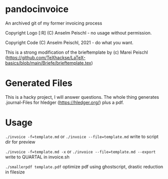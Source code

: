 # pandocinvoice
An archived git of my former invoicing process

Copyright Logo [:R] (C) Anselm Peischl - no usage without permission.

Copyright Code (C) Anselm Peischl, 2021 - do what you want.

This is a strong modification of the brieftemplate by (c) Marei Peischl (https://github.com/TeXhackse/LaTeX-basics/blob/main/Briefe/brieftemplate.tex)

# Generated Files
This is a hacky project, I will answer questions. The whole thing generates .journal-Files for hledger (https://hledger.org/) plus a pdf.

# Usage
`./invoice -f=template.md` or `./invoice --file=template.md`
write to script dir for preview

`./invoice -f=template.md -x` or `./invoice --file=template.md --export`
write to QUARTAL in invoice.sh 

`./smallerpdf template.pdf`
optimize pdf using ghostscript, drastic reduction in filesize
